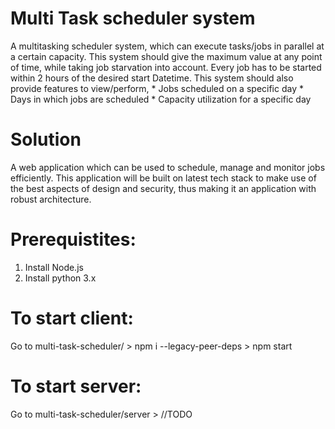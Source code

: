 # Multi Task scheduler system
A multitasking scheduler system, which can execute tasks/jobs in parallel at a certain capacity. This system should give the maximum value at any point of time, while taking job starvation into account. Every job has to be started within 2 hours of the desired start Datetime. This system should also provide features to view/perform,
    * Jobs scheduled on a specific day 
    * Days in which jobs are scheduled
    * Capacity utilization for a specific day


# Solution
A web application which can be used to schedule, manage and monitor jobs efficiently. This application will be built on latest tech stack to make use of the best aspects of design and security, thus making it an application with robust architecture.  


# Prerequistites:
1. Install Node.js
2. Install python​ 3.x

# To start client:
Go to multi-task-scheduler/
    > npm i --legacy-peer-deps
    > npm start

# To start server:
Go to multi-task-scheduler/server
    > //TODO
